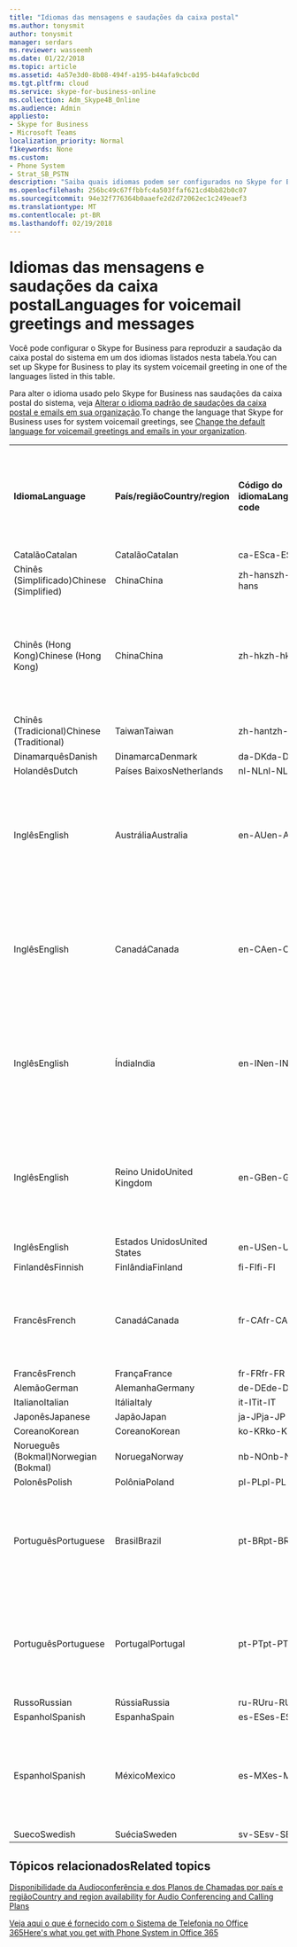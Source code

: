 ```yaml
---
title: "Idiomas das mensagens e saudações da caixa postal"
ms.author: tonysmit
author: tonysmit
manager: serdars
ms.reviewer: wasseemh
ms.date: 01/22/2018
ms.topic: article
ms.assetid: 4a57e3d0-8b08-494f-a195-b44afa9cbc0d
ms.tgt.pltfrm: cloud
ms.service: skype-for-business-online
ms.collection: Adm_Skype4B_Online
ms.audience: Admin
appliesto:
- Skype for Business
- Microsoft Teams
localization_priority: Normal
f1keywords: None
ms.custom:
- Phone System
- Strat_SB_PSTN
description: "Saiba quais idiomas podem ser configurados no Skype for Business para as mensagens padrão do sistema. "
ms.openlocfilehash: 256bc49c67ffbbfc4a503ffaf621cd4bb82b0c07
ms.sourcegitcommit: 94e32f776364b0aaefe2d2d72062ec1c249eaef3
ms.translationtype: MT
ms.contentlocale: pt-BR
ms.lasthandoff: 02/19/2018
---
```

# <a name="languages-for-voicemail-greetings-and-messages"></a><span data-ttu-id="bdf14-103">Idiomas das mensagens e saudações da caixa postal</span><span class="sxs-lookup"><span data-stu-id="bdf14-103">Languages for voicemail greetings and messages</span></span>

<span data-ttu-id="bdf14-104">Você pode configurar o Skype for Business para reproduzir a saudação da caixa postal do sistema em um dos idiomas listados nesta tabela.</span><span class="sxs-lookup"><span data-stu-id="bdf14-104">You can set up Skype for Business to play its system voicemail greeting in one of the languages listed in this table.</span></span>
  
<span data-ttu-id="bdf14-105">Para alter o idioma usado pelo Skype for Business nas saudações da caixa postal do sistema, veja [Alterar o idioma padrão de saudações da caixa postal e emails em sua organização](change-the-default-language-for-greetings-and-emails.md).</span><span class="sxs-lookup"><span data-stu-id="bdf14-105">To change the language that Skype for Business uses for system voicemail greetings, see [Change the default language for voicemail greetings and emails in your organization](change-the-default-language-for-greetings-and-emails.md).</span></span>
  
|||||||
|:-----|:-----|:-----|:-----|:-----|:-----|
|<span data-ttu-id="bdf14-106">**Idioma**</span><span class="sxs-lookup"><span data-stu-id="bdf14-106">**Language**</span></span> <br/> |<span data-ttu-id="bdf14-107">**País/região**</span><span class="sxs-lookup"><span data-stu-id="bdf14-107">**Country/region**</span></span> <br/> |<span data-ttu-id="bdf14-108">**Código do idioma**</span><span class="sxs-lookup"><span data-stu-id="bdf14-108">**Language code**</span></span> <br/> |<span data-ttu-id="bdf14-109">**Disponível para visualização do usuário no email?**</span><span class="sxs-lookup"><span data-stu-id="bdf14-109">**Available for a user to see it in email?**</span></span> <br/> |<span data-ttu-id="bdf14-110">**Disponível quando o usuário liga?**</span><span class="sxs-lookup"><span data-stu-id="bdf14-110">**Available when the user calls in?**</span></span> <br/> |<span data-ttu-id="bdf14-111">**Transcrição disponível?**</span><span class="sxs-lookup"><span data-stu-id="bdf14-111">**Transcription available?**</span></span> <br/> |
|<span data-ttu-id="bdf14-112">Catalão</span><span class="sxs-lookup"><span data-stu-id="bdf14-112">Catalan</span></span>  <br/> |<span data-ttu-id="bdf14-113">Catalão</span><span class="sxs-lookup"><span data-stu-id="bdf14-113">Catalan</span></span>  <br/> |<span data-ttu-id="bdf14-114">ca-ES</span><span class="sxs-lookup"><span data-stu-id="bdf14-114">ca-ES</span></span>  <br/> |<span data-ttu-id="bdf14-115">Sim</span><span class="sxs-lookup"><span data-stu-id="bdf14-115">Yes</span></span>  <br/> |<span data-ttu-id="bdf14-116">Sim</span><span class="sxs-lookup"><span data-stu-id="bdf14-116">Yes</span></span>  <br/> |<span data-ttu-id="bdf14-117">Não</span><span class="sxs-lookup"><span data-stu-id="bdf14-117">No</span></span>  <br/> |
|<span data-ttu-id="bdf14-118">Chinês (Simplificado)</span><span class="sxs-lookup"><span data-stu-id="bdf14-118">Chinese (Simplified)</span></span>  <br/> |<span data-ttu-id="bdf14-119">China</span><span class="sxs-lookup"><span data-stu-id="bdf14-119">China</span></span>  <br/> |<span data-ttu-id="bdf14-120">zh-hans</span><span class="sxs-lookup"><span data-stu-id="bdf14-120">zh-hans</span></span>  <br/> |<span data-ttu-id="bdf14-121">Sim</span><span class="sxs-lookup"><span data-stu-id="bdf14-121">Yes</span></span>  <br/> |<span data-ttu-id="bdf14-122">Sim</span><span class="sxs-lookup"><span data-stu-id="bdf14-122">Yes</span></span>  <br/> |<span data-ttu-id="bdf14-123">Sim</span><span class="sxs-lookup"><span data-stu-id="bdf14-123">Yes</span></span>  <br/> |
|<span data-ttu-id="bdf14-124">Chinês (Hong Kong)</span><span class="sxs-lookup"><span data-stu-id="bdf14-124">Chinese (Hong Kong)</span></span>  <br/> |<span data-ttu-id="bdf14-125">China</span><span class="sxs-lookup"><span data-stu-id="bdf14-125">China</span></span>  <br/> |<span data-ttu-id="bdf14-126">zh-hk</span><span class="sxs-lookup"><span data-stu-id="bdf14-126">zh-hk</span></span>  <br/> |<span data-ttu-id="bdf14-127">Sim, mas é usado o Chinês (Tradicional) (zh-hant).</span><span class="sxs-lookup"><span data-stu-id="bdf14-127">Yes, but Chinese (Traditional) (zh-hant) is used.</span></span>  <br/> | <span data-ttu-id="bdf14-128">Sim</span><span class="sxs-lookup"><span data-stu-id="bdf14-128">Yes</span></span> <br/> |<span data-ttu-id="bdf14-129">Sim, mas é usado o Chinês (Tradicional) (zh-hant).</span><span class="sxs-lookup"><span data-stu-id="bdf14-129">Yes, but Chinese (Traditional) (zh-hant) is used.</span></span>  <br/> |
|<span data-ttu-id="bdf14-130">Chinês (Tradicional)</span><span class="sxs-lookup"><span data-stu-id="bdf14-130">Chinese (Traditional)</span></span>  <br/> |<span data-ttu-id="bdf14-131">Taiwan</span><span class="sxs-lookup"><span data-stu-id="bdf14-131">Taiwan</span></span>  <br/> |<span data-ttu-id="bdf14-132">zh-hant</span><span class="sxs-lookup"><span data-stu-id="bdf14-132">zh-hant</span></span>  <br/> |<span data-ttu-id="bdf14-133">Sim</span><span class="sxs-lookup"><span data-stu-id="bdf14-133">Yes</span></span>  <br/> |<span data-ttu-id="bdf14-134">Sim</span><span class="sxs-lookup"><span data-stu-id="bdf14-134">Yes</span></span>  <br/> |<span data-ttu-id="bdf14-135">Não</span><span class="sxs-lookup"><span data-stu-id="bdf14-135">No</span></span>  <br/> |
|<span data-ttu-id="bdf14-136">Dinamarquês</span><span class="sxs-lookup"><span data-stu-id="bdf14-136">Danish</span></span>  <br/> |<span data-ttu-id="bdf14-137">Dinamarca</span><span class="sxs-lookup"><span data-stu-id="bdf14-137">Denmark</span></span>  <br/> |<span data-ttu-id="bdf14-138">da-DK</span><span class="sxs-lookup"><span data-stu-id="bdf14-138">da-DK</span></span>  <br/> |<span data-ttu-id="bdf14-139">Sim</span><span class="sxs-lookup"><span data-stu-id="bdf14-139">Yes</span></span>  <br/> |<span data-ttu-id="bdf14-140">Sim</span><span class="sxs-lookup"><span data-stu-id="bdf14-140">Yes</span></span>  <br/> |<span data-ttu-id="bdf14-141">Não</span><span class="sxs-lookup"><span data-stu-id="bdf14-141">No</span></span>  <br/> |
|<span data-ttu-id="bdf14-142">Holandês</span><span class="sxs-lookup"><span data-stu-id="bdf14-142">Dutch</span></span>  <br/> |<span data-ttu-id="bdf14-143">Países Baixos</span><span class="sxs-lookup"><span data-stu-id="bdf14-143">Netherlands</span></span>  <br/> |<span data-ttu-id="bdf14-144">nl-NL</span><span class="sxs-lookup"><span data-stu-id="bdf14-144">nl-NL</span></span>  <br/> |<span data-ttu-id="bdf14-145">Sim</span><span class="sxs-lookup"><span data-stu-id="bdf14-145">Yes</span></span>  <br/> |<span data-ttu-id="bdf14-146">Sim</span><span class="sxs-lookup"><span data-stu-id="bdf14-146">Yes</span></span>  <br/> |<span data-ttu-id="bdf14-147">Não</span><span class="sxs-lookup"><span data-stu-id="bdf14-147">No</span></span>  <br/> |
|<span data-ttu-id="bdf14-148">Inglês</span><span class="sxs-lookup"><span data-stu-id="bdf14-148">English</span></span>  <br/> |<span data-ttu-id="bdf14-149">Austrália</span><span class="sxs-lookup"><span data-stu-id="bdf14-149">Australia</span></span>  <br/> |<span data-ttu-id="bdf14-150">en-AU</span><span class="sxs-lookup"><span data-stu-id="bdf14-150">en-AU</span></span>  <br/> |<span data-ttu-id="bdf14-151">Sim, mas é usado o Inglês (Estados Unidos) (en-US).</span><span class="sxs-lookup"><span data-stu-id="bdf14-151">Yes, but US English (en-US) is used.</span></span>  <br/> |<span data-ttu-id="bdf14-152">Sim</span><span class="sxs-lookup"><span data-stu-id="bdf14-152">Yes</span></span>  <br/> |<span data-ttu-id="bdf14-153">Sim, mas é usado o Inglês (Estados Unidos) (en-US).</span><span class="sxs-lookup"><span data-stu-id="bdf14-153">Yes, but US English (en-US) is used.</span></span>  <br/> |
|<span data-ttu-id="bdf14-154">Inglês</span><span class="sxs-lookup"><span data-stu-id="bdf14-154">English</span></span>  <br/> |<span data-ttu-id="bdf14-155">Canadá</span><span class="sxs-lookup"><span data-stu-id="bdf14-155">Canada</span></span>  <br/> |<span data-ttu-id="bdf14-156">en-CA</span><span class="sxs-lookup"><span data-stu-id="bdf14-156">en-CA</span></span>  <br/> |<span data-ttu-id="bdf14-157">Sim, mas é usado o Inglês (Estados Unidos) (en-US).</span><span class="sxs-lookup"><span data-stu-id="bdf14-157">Yes, but US English (en-US) is used.</span></span>  <br/> |<span data-ttu-id="bdf14-158">Sim</span><span class="sxs-lookup"><span data-stu-id="bdf14-158">Yes</span></span>  <br/> |<span data-ttu-id="bdf14-159">Sim, mas é usado o Inglês (Estados Unidos) (en-US).</span><span class="sxs-lookup"><span data-stu-id="bdf14-159">Yes, but US English (en-US) is used.</span></span>  <br/> |
|<span data-ttu-id="bdf14-160">Inglês</span><span class="sxs-lookup"><span data-stu-id="bdf14-160">English</span></span>  <br/> |<span data-ttu-id="bdf14-161">Índia</span><span class="sxs-lookup"><span data-stu-id="bdf14-161">India</span></span>  <br/> |<span data-ttu-id="bdf14-162">en-IN</span><span class="sxs-lookup"><span data-stu-id="bdf14-162">en-IN</span></span>  <br/> |<span data-ttu-id="bdf14-163">Sim, mas é usado o Inglês (Estados Unidos) (en-US).</span><span class="sxs-lookup"><span data-stu-id="bdf14-163">Yes, but US English (en-US) is used.</span></span>  <br/> |<span data-ttu-id="bdf14-164">Sim</span><span class="sxs-lookup"><span data-stu-id="bdf14-164">Yes</span></span>  <br/> |<span data-ttu-id="bdf14-165">Sim, mas é usado o Inglês (Estados Unidos) (en-US).</span><span class="sxs-lookup"><span data-stu-id="bdf14-165">Yes, but US English (en-US) is used.</span></span>  <br/> |
|<span data-ttu-id="bdf14-166">Inglês</span><span class="sxs-lookup"><span data-stu-id="bdf14-166">English</span></span>  <br/> |<span data-ttu-id="bdf14-167">Reino Unido</span><span class="sxs-lookup"><span data-stu-id="bdf14-167">United Kingdom</span></span>  <br/> |<span data-ttu-id="bdf14-168">en-GB</span><span class="sxs-lookup"><span data-stu-id="bdf14-168">en-GB</span></span>  <br/> |<span data-ttu-id="bdf14-169">Sim, mas é usado o Inglês (Estados Unidos) (en-US).</span><span class="sxs-lookup"><span data-stu-id="bdf14-169">Yes, but US English (en-US) is used.</span></span>  <br/> |<span data-ttu-id="bdf14-170">Sim</span><span class="sxs-lookup"><span data-stu-id="bdf14-170">Yes</span></span>  <br/> |<span data-ttu-id="bdf14-171">Sim, mas é usado o Inglês (Estados Unidos) (en-US).</span><span class="sxs-lookup"><span data-stu-id="bdf14-171">Yes, but US English (en-US) is used.</span></span>  <br/> |
|<span data-ttu-id="bdf14-172">Inglês</span><span class="sxs-lookup"><span data-stu-id="bdf14-172">English</span></span>  <br/> |<span data-ttu-id="bdf14-173">Estados Unidos</span><span class="sxs-lookup"><span data-stu-id="bdf14-173">United States</span></span>  <br/> |<span data-ttu-id="bdf14-174">en-US</span><span class="sxs-lookup"><span data-stu-id="bdf14-174">en-US</span></span>  <br/> |<span data-ttu-id="bdf14-175">Sim</span><span class="sxs-lookup"><span data-stu-id="bdf14-175">Yes</span></span>  <br/> |<span data-ttu-id="bdf14-176">Sim</span><span class="sxs-lookup"><span data-stu-id="bdf14-176">Yes</span></span>  <br/> |<span data-ttu-id="bdf14-177">Sim</span><span class="sxs-lookup"><span data-stu-id="bdf14-177">Yes</span></span>  <br/> |
|<span data-ttu-id="bdf14-178">Finlandês</span><span class="sxs-lookup"><span data-stu-id="bdf14-178">Finnish</span></span>  <br/> |<span data-ttu-id="bdf14-179">Finlândia</span><span class="sxs-lookup"><span data-stu-id="bdf14-179">Finland</span></span>  <br/> |<span data-ttu-id="bdf14-180">fi-Fl</span><span class="sxs-lookup"><span data-stu-id="bdf14-180">fi-Fl</span></span>  <br/> |<span data-ttu-id="bdf14-181">Sim</span><span class="sxs-lookup"><span data-stu-id="bdf14-181">Yes</span></span>  <br/> |<span data-ttu-id="bdf14-182">Sim</span><span class="sxs-lookup"><span data-stu-id="bdf14-182">Yes</span></span>  <br/> |<span data-ttu-id="bdf14-183">Não</span><span class="sxs-lookup"><span data-stu-id="bdf14-183">No</span></span>  <br/> |
|<span data-ttu-id="bdf14-184">Francês</span><span class="sxs-lookup"><span data-stu-id="bdf14-184">French</span></span>  <br/> |<span data-ttu-id="bdf14-185">Canadá</span><span class="sxs-lookup"><span data-stu-id="bdf14-185">Canada</span></span>  <br/> |<span data-ttu-id="bdf14-186">fr-CA</span><span class="sxs-lookup"><span data-stu-id="bdf14-186">fr-CA</span></span>  <br/> |<span data-ttu-id="bdf14-187">Sim, mas é usado o Francês (França) (fr-FR).</span><span class="sxs-lookup"><span data-stu-id="bdf14-187">Yes, but France French (fr-FR) is used.</span></span>  <br/> |<span data-ttu-id="bdf14-188">Sim</span><span class="sxs-lookup"><span data-stu-id="bdf14-188">Yes</span></span>  <br/> |<span data-ttu-id="bdf14-189">Sim, mas é usado o Francês (França) (fr-FR).</span><span class="sxs-lookup"><span data-stu-id="bdf14-189">Yes, but France French (fr-FR) is used.</span></span>  <br/> |
|<span data-ttu-id="bdf14-190">Francês</span><span class="sxs-lookup"><span data-stu-id="bdf14-190">French</span></span>  <br/> |<span data-ttu-id="bdf14-191">França</span><span class="sxs-lookup"><span data-stu-id="bdf14-191">France</span></span>  <br/> |<span data-ttu-id="bdf14-192">fr-FR</span><span class="sxs-lookup"><span data-stu-id="bdf14-192">fr-FR</span></span>  <br/> |<span data-ttu-id="bdf14-193">Sim</span><span class="sxs-lookup"><span data-stu-id="bdf14-193">Yes</span></span>  <br/> |<span data-ttu-id="bdf14-194">Sim</span><span class="sxs-lookup"><span data-stu-id="bdf14-194">Yes</span></span>  <br/> |<span data-ttu-id="bdf14-195">Sim</span><span class="sxs-lookup"><span data-stu-id="bdf14-195">Yes</span></span>  <br/> |
|<span data-ttu-id="bdf14-196">Alemão</span><span class="sxs-lookup"><span data-stu-id="bdf14-196">German</span></span>  <br/> |<span data-ttu-id="bdf14-197">Alemanha</span><span class="sxs-lookup"><span data-stu-id="bdf14-197">Germany</span></span>  <br/> |<span data-ttu-id="bdf14-198">de-DE</span><span class="sxs-lookup"><span data-stu-id="bdf14-198">de-DE</span></span>  <br/> |<span data-ttu-id="bdf14-199">Sim</span><span class="sxs-lookup"><span data-stu-id="bdf14-199">Yes</span></span>  <br/> |<span data-ttu-id="bdf14-200">Sim</span><span class="sxs-lookup"><span data-stu-id="bdf14-200">Yes</span></span>  <br/> |<span data-ttu-id="bdf14-201">Sim</span><span class="sxs-lookup"><span data-stu-id="bdf14-201">Yes</span></span>  <br/> |
|<span data-ttu-id="bdf14-202">Italiano</span><span class="sxs-lookup"><span data-stu-id="bdf14-202">Italian</span></span>  <br/> |<span data-ttu-id="bdf14-203">Itália</span><span class="sxs-lookup"><span data-stu-id="bdf14-203">Italy</span></span>  <br/> |<span data-ttu-id="bdf14-204">it-IT</span><span class="sxs-lookup"><span data-stu-id="bdf14-204">it-IT</span></span>  <br/> |<span data-ttu-id="bdf14-205">Sim</span><span class="sxs-lookup"><span data-stu-id="bdf14-205">Yes</span></span>  <br/> |<span data-ttu-id="bdf14-206">Sim</span><span class="sxs-lookup"><span data-stu-id="bdf14-206">Yes</span></span>  <br/> |<span data-ttu-id="bdf14-207">Sim</span><span class="sxs-lookup"><span data-stu-id="bdf14-207">Yes</span></span>  <br/> |
|<span data-ttu-id="bdf14-208">Japonês</span><span class="sxs-lookup"><span data-stu-id="bdf14-208">Japanese</span></span>  <br/> |<span data-ttu-id="bdf14-209">Japão</span><span class="sxs-lookup"><span data-stu-id="bdf14-209">Japan</span></span>  <br/> |<span data-ttu-id="bdf14-210">ja-JP</span><span class="sxs-lookup"><span data-stu-id="bdf14-210">ja-JP</span></span>  <br/> |<span data-ttu-id="bdf14-211">Sim</span><span class="sxs-lookup"><span data-stu-id="bdf14-211">Yes</span></span>  <br/> |<span data-ttu-id="bdf14-212">Sim</span><span class="sxs-lookup"><span data-stu-id="bdf14-212">Yes</span></span>  <br/> |<span data-ttu-id="bdf14-213">Não</span><span class="sxs-lookup"><span data-stu-id="bdf14-213">No</span></span>  <br/> |
|<span data-ttu-id="bdf14-214">Coreano</span><span class="sxs-lookup"><span data-stu-id="bdf14-214">Korean</span></span>  <br/> |<span data-ttu-id="bdf14-215">Coreano</span><span class="sxs-lookup"><span data-stu-id="bdf14-215">Korean</span></span>  <br/> |<span data-ttu-id="bdf14-216">ko-KR</span><span class="sxs-lookup"><span data-stu-id="bdf14-216">ko-KR</span></span>  <br/> |<span data-ttu-id="bdf14-217">Sim</span><span class="sxs-lookup"><span data-stu-id="bdf14-217">Yes</span></span>  <br/> |<span data-ttu-id="bdf14-218">Sim</span><span class="sxs-lookup"><span data-stu-id="bdf14-218">Yes</span></span>  <br/> |<span data-ttu-id="bdf14-219">Não</span><span class="sxs-lookup"><span data-stu-id="bdf14-219">No</span></span>  <br/> |
|<span data-ttu-id="bdf14-220">Norueguês (Bokmal)</span><span class="sxs-lookup"><span data-stu-id="bdf14-220">Norwegian (Bokmal)</span></span>  <br/> |<span data-ttu-id="bdf14-221">Noruega</span><span class="sxs-lookup"><span data-stu-id="bdf14-221">Norway</span></span>  <br/> |<span data-ttu-id="bdf14-222">nb-NO</span><span class="sxs-lookup"><span data-stu-id="bdf14-222">nb-NO</span></span>  <br/> |<span data-ttu-id="bdf14-223">Sim</span><span class="sxs-lookup"><span data-stu-id="bdf14-223">Yes</span></span>  <br/> |<span data-ttu-id="bdf14-224">Sim</span><span class="sxs-lookup"><span data-stu-id="bdf14-224">Yes</span></span>  <br/> |<span data-ttu-id="bdf14-225">Não</span><span class="sxs-lookup"><span data-stu-id="bdf14-225">No</span></span>  <br/> |
|<span data-ttu-id="bdf14-226">Polonês</span><span class="sxs-lookup"><span data-stu-id="bdf14-226">Polish</span></span>  <br/> |<span data-ttu-id="bdf14-227">Polônia</span><span class="sxs-lookup"><span data-stu-id="bdf14-227">Poland</span></span>  <br/> |<span data-ttu-id="bdf14-228">pl-PL</span><span class="sxs-lookup"><span data-stu-id="bdf14-228">pl-PL</span></span>  <br/> |<span data-ttu-id="bdf14-229">Sim</span><span class="sxs-lookup"><span data-stu-id="bdf14-229">Yes</span></span>  <br/> | <span data-ttu-id="bdf14-230">Sim</span><span class="sxs-lookup"><span data-stu-id="bdf14-230">Yes</span></span> <br/> |<span data-ttu-id="bdf14-231">Não</span><span class="sxs-lookup"><span data-stu-id="bdf14-231">No</span></span>  <br/> |
|<span data-ttu-id="bdf14-232">Português</span><span class="sxs-lookup"><span data-stu-id="bdf14-232">Portuguese</span></span>  <br/> |<span data-ttu-id="bdf14-233">Brasil</span><span class="sxs-lookup"><span data-stu-id="bdf14-233">Brazil</span></span>  <br/> |<span data-ttu-id="bdf14-234">pt-BR</span><span class="sxs-lookup"><span data-stu-id="bdf14-234">pt-BR</span></span>  <br/> |<span data-ttu-id="bdf14-235">Sim, mas é usado o Português (Portugal) (pt-PT).</span><span class="sxs-lookup"><span data-stu-id="bdf14-235">Yes, but Portugal Portuguese (pt-PT) is used.</span></span>  <br/> |<span data-ttu-id="bdf14-236">Sim</span><span class="sxs-lookup"><span data-stu-id="bdf14-236">Yes</span></span>  <br/> |<span data-ttu-id="bdf14-237">Sim</span><span class="sxs-lookup"><span data-stu-id="bdf14-237">Yes</span></span>  <br/> |
|<span data-ttu-id="bdf14-238">Português</span><span class="sxs-lookup"><span data-stu-id="bdf14-238">Portuguese</span></span>  <br/> |<span data-ttu-id="bdf14-239">Portugal</span><span class="sxs-lookup"><span data-stu-id="bdf14-239">Portugal</span></span>  <br/> |<span data-ttu-id="bdf14-240">pt-PT</span><span class="sxs-lookup"><span data-stu-id="bdf14-240">pt-PT</span></span>  <br/> |<span data-ttu-id="bdf14-241">Sim</span><span class="sxs-lookup"><span data-stu-id="bdf14-241">Yes</span></span>  <br/> |<span data-ttu-id="bdf14-242">Sim</span><span class="sxs-lookup"><span data-stu-id="bdf14-242">Yes</span></span>  <br/> |<span data-ttu-id="bdf14-243">Sim, mas é usado o Português (Brasil) (pt-BR).</span><span class="sxs-lookup"><span data-stu-id="bdf14-243">Yes, but Brazil Portuguese (pt-BR) is used.</span></span>  <br/> |
|<span data-ttu-id="bdf14-244">Russo</span><span class="sxs-lookup"><span data-stu-id="bdf14-244">Russian</span></span>  <br/> |<span data-ttu-id="bdf14-245">Rússia</span><span class="sxs-lookup"><span data-stu-id="bdf14-245">Russia</span></span>  <br/> |<span data-ttu-id="bdf14-246">ru-RU</span><span class="sxs-lookup"><span data-stu-id="bdf14-246">ru-RU</span></span>  <br/> |<span data-ttu-id="bdf14-247">Sim</span><span class="sxs-lookup"><span data-stu-id="bdf14-247">Yes</span></span>  <br/> |<span data-ttu-id="bdf14-248">Sim</span><span class="sxs-lookup"><span data-stu-id="bdf14-248">Yes</span></span>  <br/> |<span data-ttu-id="bdf14-249">Não</span><span class="sxs-lookup"><span data-stu-id="bdf14-249">No</span></span>  <br/> |
|<span data-ttu-id="bdf14-250">Espanhol</span><span class="sxs-lookup"><span data-stu-id="bdf14-250">Spanish</span></span>  <br/> |<span data-ttu-id="bdf14-251">Espanha</span><span class="sxs-lookup"><span data-stu-id="bdf14-251">Spain</span></span>  <br/> |<span data-ttu-id="bdf14-252">es-ES</span><span class="sxs-lookup"><span data-stu-id="bdf14-252">es-ES</span></span>  <br/> |<span data-ttu-id="bdf14-253">Sim</span><span class="sxs-lookup"><span data-stu-id="bdf14-253">Yes</span></span>  <br/> |<span data-ttu-id="bdf14-254">Sim</span><span class="sxs-lookup"><span data-stu-id="bdf14-254">Yes</span></span>  <br/> |<span data-ttu-id="bdf14-255">Sim</span><span class="sxs-lookup"><span data-stu-id="bdf14-255">Yes</span></span>  <br/> |
|<span data-ttu-id="bdf14-256">Espanhol</span><span class="sxs-lookup"><span data-stu-id="bdf14-256">Spanish</span></span>  <br/> |<span data-ttu-id="bdf14-257">México</span><span class="sxs-lookup"><span data-stu-id="bdf14-257">Mexico</span></span>  <br/> |<span data-ttu-id="bdf14-258">es-MX</span><span class="sxs-lookup"><span data-stu-id="bdf14-258">es-MX</span></span>  <br/> |<span data-ttu-id="bdf14-259">Sim, mas é usado o Espanhol (Espanha) (es-ES).</span><span class="sxs-lookup"><span data-stu-id="bdf14-259">Yes, but Spain Spanish (es-ES) is used.</span></span>  <br/> |<span data-ttu-id="bdf14-260">Sim</span><span class="sxs-lookup"><span data-stu-id="bdf14-260">Yes</span></span>  <br/> |<span data-ttu-id="bdf14-261">Sim, mas é usado o Espanhol (Espanha) (es-ES).</span><span class="sxs-lookup"><span data-stu-id="bdf14-261">Yes, but Spain Spanish (es-ES) is used.</span></span>  <br/> |
|<span data-ttu-id="bdf14-262">Sueco</span><span class="sxs-lookup"><span data-stu-id="bdf14-262">Swedish</span></span>  <br/> |<span data-ttu-id="bdf14-263">Suécia</span><span class="sxs-lookup"><span data-stu-id="bdf14-263">Sweden</span></span>  <br/> |<span data-ttu-id="bdf14-264">sv-SE</span><span class="sxs-lookup"><span data-stu-id="bdf14-264">sv-SE</span></span>  <br/> |<span data-ttu-id="bdf14-265">Sim</span><span class="sxs-lookup"><span data-stu-id="bdf14-265">Yes</span></span>  <br/> |<span data-ttu-id="bdf14-266">Sim</span><span class="sxs-lookup"><span data-stu-id="bdf14-266">Yes</span></span>  <br/> |<span data-ttu-id="bdf14-267">Não</span><span class="sxs-lookup"><span data-stu-id="bdf14-267">No</span></span>  <br/> |
   
## <a name="related-topics"></a><span data-ttu-id="bdf14-268">Tópicos relacionados</span><span class="sxs-lookup"><span data-stu-id="bdf14-268">Related topics</span></span>
[<span data-ttu-id="bdf14-269">Disponibilidade da Audioconferência e dos Planos de Chamadas por país e região</span><span class="sxs-lookup"><span data-stu-id="bdf14-269">Country and region availability for Audio Conferencing and Calling Plans</span></span>](../../country-and-region-availability-for-audio-conferencing-and-calling-plans/country-and-region-availability-for-audio-conferencing-and-calling-plans.md)

[<span data-ttu-id="bdf14-270">Veja aqui o que é fornecido com o Sistema de Telefonia no Office 365</span><span class="sxs-lookup"><span data-stu-id="bdf14-270">Here's what you get with Phone System in Office 365</span></span>](../../what-is-phone-system-in-office-365/here-s-what-you-get-with-phone-system.md)
  